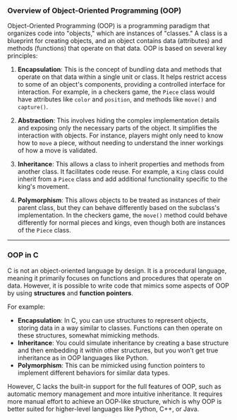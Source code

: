 ### Overview of Object-Oriented Programming (OOP)

Object-Oriented Programming (OOP) is a programming paradigm that organizes code into "objects," which are instances of "classes." A class is a blueprint for creating objects, and an object contains data (attributes) and methods (functions) that operate on that data. OOP is based on several key principles:

1. **Encapsulation**: This is the concept of bundling data and methods that operate on that data within a single unit or class. It helps restrict access to some of an object's components, providing a controlled interface for interaction. For example, in a checkers game, the `Piece` class would have attributes like `color` and `position`, and methods like `move()` and `capture()`.

2. **Abstraction**: This involves hiding the complex implementation details and exposing only the necessary parts of the object. It simplifies the interaction with objects. For instance, players might only need to know how to `move` a piece, without needing to understand the inner workings of how a move is validated.

3. **Inheritance**: This allows a class to inherit properties and methods from another class. It facilitates code reuse. For example, a `King` class could inherit from a `Piece` class and add additional functionality specific to the king's movement.

4. **Polymorphism**: This allows objects to be treated as instances of their parent class, but they can behave differently based on the subclass's implementation. In the checkers game, the `move()` method could behave differently for normal pieces and kings, even though both are instances of the `Piece` class.

---

### OOP in C

C is not an object-oriented language by design. It is a procedural language, meaning it primarily focuses on functions and procedures that operate on data. However, it is possible to write code that mimics some aspects of OOP by using **structures** and **function pointers**. 

For example:
- **Encapsulation**: In C, you can use structures to represent objects, storing data in a way similar to classes. Functions can then operate on these structures, somewhat mimicking methods.
- **Inheritance**: You could simulate inheritance by creating a base structure and then embedding it within other structures, but you won’t get true inheritance as in OOP languages like Python.
- **Polymorphism**: This can be mimicked using function pointers to implement different behaviors for similar data types.

However, C lacks the built-in support for the full features of OOP, such as automatic memory management and more intuitive inheritance. It requires more manual effort to achieve an OOP-like structure, which is why OOP is better suited for higher-level languages like Python, C++, or Java.